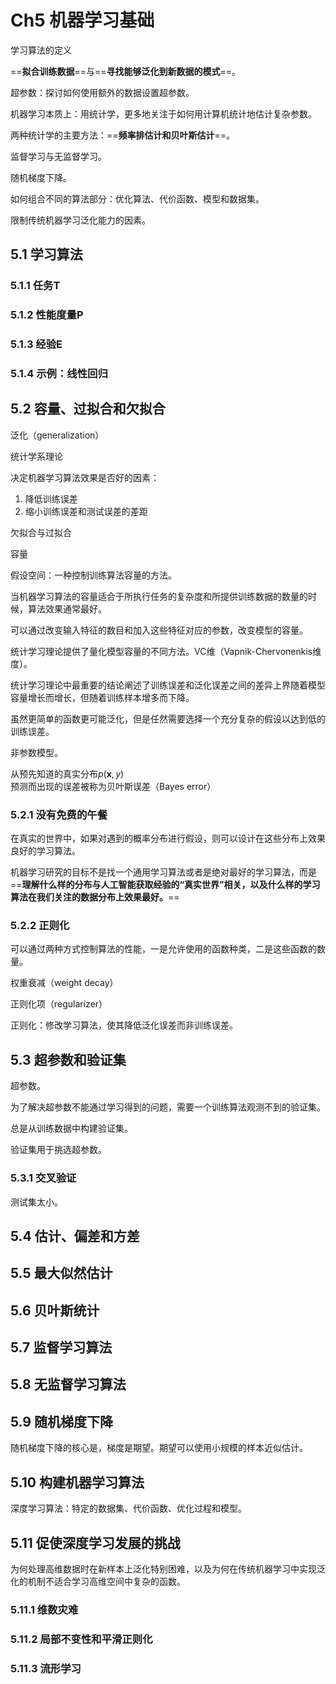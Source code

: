 # Ch5 机器学习基础

学习算法的定义

==**拟合训练数据**==与==**寻找能够泛化到新数据的模式**==。

超参数：探讨如何使用额外的数据设置超参数。

机器学习本质上：用统计学，更多地关注于如何用计算机统计地估计复杂参数。

两种统计学的主要方法：==**频率排估计和贝叶斯估计**==。

监督学习与无监督学习。

随机梯度下降。

如何组合不同的算法部分：优化算法、代价函数、模型和数据集。

限制传统机器学习泛化能力的因素。

## 5.1 学习算法

### 5.1.1 任务T

### 5.1.2 性能度量P

### 5.1.3 经验E

### 5.1.4 示例：线性回归

## 5.2 容量、过拟合和欠拟合

泛化（generalization）

统计学系理论

决定机器学习算法效果是否好的因素：

1. 降低训练误差
2. 缩小训练误差和测试误差的差距

欠拟合与过拟合

容量

假设空间：一种控制训练算法容量的方法。

当机器学习算法的容量适合于所执行任务的复杂度和所提供训练数据的数量的时候，算法效果通常最好。

可以通过改变输入特征的数目和加入这些特征对应的参数，改变模型的容量。

统计学习理论提供了量化模型容量的不同方法。VC维（Vapnik-Chervonenkis维度）。

统计学习理论中最重要的结论阐述了训练误差和泛化误差之间的差异上界随着模型容量增长而增长，但随着训练样本增多而下降。

虽然更简单的函数更可能泛化，但是任然需要选择一个充分复杂的假设以达到低的训练误差。

非参数模型。

从预先知道的真实分布$p(\pmb x,y)$预测而出现的误差被称为贝叶斯误差（Bayes error）

### 5.2.1 没有免费的午餐

在真实的世界中，如果对遇到的概率分布进行假设，则可以设计在这些分布上效果良好的学习算法。

机器学习研究的目标不是找一个通用学习算法或者是绝对最好的学习算法，而是==**理解什么样的分布与人工智能获取经验的“真实世界”相关，以及什么样的学习算法在我们关注的数据分布上效果最好。**==

### 5.2.2 正则化

可以通过两种方式控制算法的性能，一是允许使用的函数种类，二是这些函数的数量。

权重衰减（weight decay）

正则化项（regularizer）

正则化：修改学习算法，使其降低泛化误差而非训练误差。

## 5.3 超参数和验证集

超参数。

为了解决超参数不能通过学习得到的问题，需要一个训练算法观测不到的验证集。

总是从训练数据中构建验证集。

验证集用于挑选超参数。

### 5.3.1 交叉验证

测试集太小。

## 5.4 估计、偏差和方差

## 5.5 最大似然估计

## 5.6 贝叶斯统计

## 5.7 监督学习算法

## 5.8 无监督学习算法

## 5.9 随机梯度下降

随机梯度下降的核心是，梯度是期望。期望可以使用小规模的样本近似估计。

## 5.10 构建机器学习算法

深度学习算法：特定的数据集、代价函数、优化过程和模型。

## 5.11 促使深度学习发展的挑战

为何处理高维数据时在新样本上泛化特别困难，以及为何在传统机器学习中实现泛化的机制不适合学习高维空间中复杂的函数。

### 5.11.1 维数灾难

### 5.11.2 局部不变性和平滑正则化

### 5.11.3 流形学习

